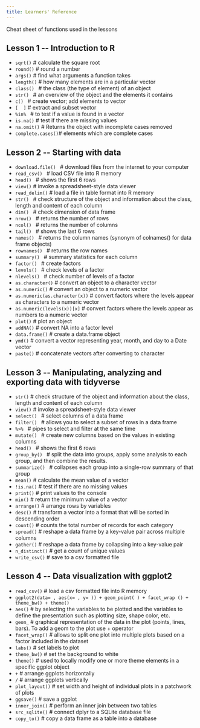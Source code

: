 ```yaml
---
title: Learners' Reference
---
```


Cheat sheet of functions used in the lessons

## Lesson 1 -- Introduction to R

- `sqrt()`    # calculate the square root
- `round()`   # round a number
- `args()`    # find what arguments a function takes
- `length()`  # how many elements are in a particular vector
- `class() `  # the class (the type of element) of an object
- `str() `    # an overview of the object and the elements it contains
- `c() `      # create vector; add elements to vector
- `[  ]`    # extract and subset vector
- `%in% `     # to test if a value is found in a vector
- `is.na()`   # test if there are missing values
- `na.omit()` # Returns the object with incomplete cases removed
- `complete.cases()`\# elements which are complete cases

## Lesson 2 -- Starting with data

- `download.file() ` # download files from the internet to your computer
- `read_csv() `   # load CSV file into R memory
- `head() `       # shows the first 6 rows
- `view()`        # invoke a spreadsheet-style data viewer
- `read_delim()`  # load a file in table format into R memory
- `str() `        # check structure of the object and information about the class, length and content of each column
- `dim() `        # check dimension of data frame
- `nrow() `       # returns the number of rows
- `ncol() `       # returns the number of  columns
- `tail() `       # shows the last 6 rows
- `names() `      # returns the column names (synonym of colnames() for data frame objects)
- `rownames() `   # returns the row names
- `summary() `    # summary statistics for each column
- `factor() `      # create factors
- `levels() `      # check levels of a factor
- `nlevels() `     # check number of levels of a factor
- `as.character()` # convert an object to a character vector
- `as.numeric()`   # convert an object to a numeric vector
- `as.numeric(as.character(x))` # convert factors where the levels appear as characters to a numeric vector
- `as.numeric(levels(x))[x]` # convert factors where the levels appear as numbers  to a numeric vector
- `plot()`  # plot an object
- `addNA()` # convert NA into a factor level
- `data.frame()`  # create a data.frame object
- `ymd()` # convert a vector representing year, month, and day to a Date vector
- `paste()` # concatenate vectors after converting to character

## Lesson 3 -- Manipulating, analyzing and exporting data with tidyverse

- `str()` # check structure of the object and information about the class, length and content of each column
- `view()` # invoke a spreadsheet-style data viewer
- `select() `          # select columns of a data frame
- `filter() `          # allows you to select a subset of rows in a data frame
- `%>% `               # pipes to select and filter at the same time
- `mutate() `          # create new columns based on the values in existing columns
- `head() `       # shows the first 6 rows
- `group_by() `        # split the data into groups, apply some analysis to each group, and then combine the results.
- `summarize() `       # collapses each group into a single-row summary of that group
- `mean()` # calculate the mean value of a vector
- `!is.na()`   # test if there are no missing values
- `print()` # print values to the console
- `min()` # return the minimum value of a vector
- `arrange()` # arrange rows by variables
- `desc()` # transform a vector into a format that will be sorted in descending order
- `count()` # counts the total number of records for each category
- `spread()` # reshape a data frame by a key-value pair across multiple columns
- `gather()` # reshape a data frame by collapsing into a key-value pair
- `n_distinct()` # get a count of unique values
- `write_csv()` # save to a csv formatted file

## Lesson 4 -- Data visualization with ggplot2

- `read_csv()` # load a csv formatted file into R memory
- `ggplot2(data= , aes(x= , y= )) + geom_point( ) + facet_wrap () + theme_bw() + theme() `
- `aes()` # by selecting the variables to be plotted and the variables to
  define the presentation such as plotting size, shape color, etc.
- `geom_` # graphical representation of the data in the plot (points, lines, bars). To add a geom to the plot use + operator
- `facet_wrap()` # allows to split one plot into multiple plots based on a factor included in the dataset
- `labs()` # set labels to plot
- `theme_bw()`   # set the background to white
- `theme()`      # used to locally modify one or more theme elements in a specific ggplot object
- `+`  # arrange ggplots horizontally
- `/`   # arrange ggplots vertically
- `plot_layout()`  # set width and height of individual plots in a patchwork of plots
- `ggsave()` # save a ggplot
- `inner_join()`  # perform an inner join between two tables
- `src_sqlite()` # connect dplyr to a SQLite database file
- `copy_to()`     # copy a data frame as a table into a database



